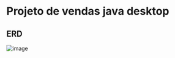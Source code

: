 # Projeto de vendas java desktop

## ERD

![image](https://github.com/robertocajueiro/vendas-desktop/assets/28118980/e3b4065e-e813-46fe-ac67-c7cd75fff3a4)
